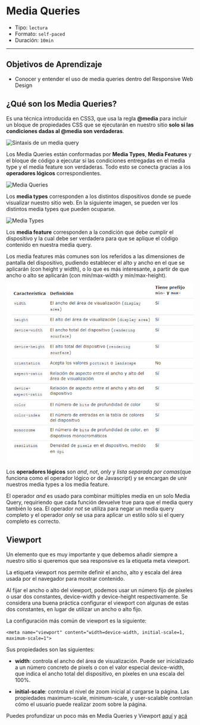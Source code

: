 # Media Queries

- Tipo: `lectura`
- Formato: `self-paced`
- Duración: `10min`

***

## Objetivos de Aprendizaje

- Conocer y entender el uso de media queries dentro del Responsive Web Design


## ¿Qué son los Media Queries?

Es una técnica introducida en CSS3, que usa la regla **@media** para incluir un bloque de propiedades CSS que se ejecutarán en nuestro sitio **solo si las condiciones dadas al @media son verdaderas**.

![Sintaxis de un media query](http://ptgmedia.pearsoncmg.com/images/chap4_9780321888938/elementLinks/0429b.jpg "Sintaxis de un media query")

Los Media Queries están conformadas por 
**Media Types**, **Media Features** y el bloque de código a ejecutar si las condiciones entregadas en el media type y el media feature son verdaderas. Todo esto se conecta gracias a los **operadores lógicos** correspondientes.

![Media Queries](https://internetingishard.com/html-and-css/responsive-design/media-query-terms-137d06.png)

Los **media types** corresponden a los distintos dispositivos donde se puede visualizar nuestro sitio web. En la siguiente imagen, se pueden ver los distintos media types que pueden ocuparse.

![Media Types](https://cdn-images-1.medium.com/max/800/1*5hk74pisbfEcsujBYEa1Mw.png)

Los **media feature** corresponden a la condición que debe cumplir el dispositivo y la cual debe ser verdadera para que se aplique el código contenido en nuestra media query.

Los media features más comunes son los referidos a las dimensiones de pantalla del dispositivo, pudiendo establecer el alto y ancho en el que se aplicarán (con height y width), o lo que es más interesante, a partir de que ancho o alto se aplicarán (con min/max-width y min/max-height). 

![Media Feature](media_feature.png)

Los **operadores lógicos** son *and*, *not*, 
*only* y *lista separada por comas*(que funciona como el operador lógico or de Javascript) y se encargan de unir nuestros media types a los media feature.

El operador *and* es usado para combinar múltiples media en un solo Media Query, requiriendo que cada función devuelve true para que el media query también lo sea. El operador *not* se utiliza para negar un media query completo y el operador *only* se usa para aplicar un estilo sólo si el query completo es correcto.

## Viewport

Un elemento que es muy importante y que debemos añadir siempre a nuestro sitio si queremos que sea responsive es la etiqueta meta viewport.

La etiqueta viewport nos permite definir el ancho, alto y escala del área usada por el navegador para mostrar contenido. 

Al fijar el ancho o alto del viewport, podemos usar un número fijo de píxeles o usar dos constantes, device-width y device-height respectivamente. Se considera una buena práctica configurar el viewport con algunas de estas dos constantes, en lugar de utilizar un ancho o alto fijo.

La configuración más común de viewport es la siguiente:

~~~
<meta name="viewport" content="width=device-width, initial-scale=1, maximum-scale=1">
~~~

Sus propiedades son las siguientes:
- **width**: controla el ancho del área de visualización. Puede ser inicializado a un número concreto de pixels o con el valor especial device-width, que indica el ancho total del dispositivo, en píxeles en una escala del 100%.

- **initial-scale**: controla el nivel de zoom inicial al cargarse la página. Las propiedades maximum-scale, minimum-scale, y user-scalable controlan cómo el usuario puede realizar zoom sobre la página.


Puedes profundizar un poco más en Media Queries y Viewport [aquí](https://www.youtube.com/watch?v=VWL7I71pU2A) y [acá](http://www.bytpher.com/c/1/m/6-los-media-queries)



